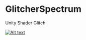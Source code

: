# GlitcherSpectrum
Unity Shader Glitch

[![Alt text](https://img.youtube.com/vi/VID/0.jpg)](https://www.youtube.com/watch?v=5F1qsYyjvpk&feature=youtu.be)
